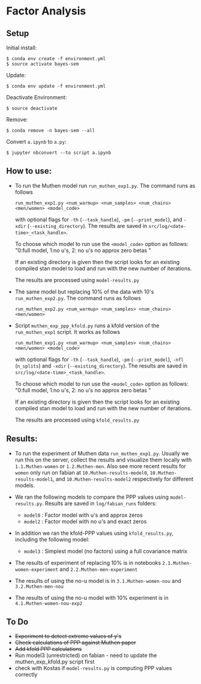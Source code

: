 # Factor Analysis

## Setup

Initial install:

    $ conda env create -f environment.yml
    $ source activate bayes-sem

Update:

    $ conda env update -f environment.yml

Deactivate Environment:

    $ source deactivate

Remove:

    $ conda remove -n bayes-sem --all


Convert `a.ipynb` to `a.py`:

    $ jupyter nbconvert --to script a.ipynb


## How to use:

* To run the Muthen model run `run_muthen_exp1.py`. The command runs as follows

  ```
  run_muthen_exp1.py <num_warmup> <num_samples> <num_chains> <men/women> <model_code>
  ```

  with optional flags for `-th` (`--task_handle`), `-pm` (`--print_model`), and
  `-xdir` (`--existing_directory`). The results are saved in
  `src/log/<date-time>_<task_handle>`.
  
  To choose which model to run use the `<model_code>` option as follows:
  "0:full model, 1:no u's, 2: no u's no approx zero betas "
  
  If an existing directory is given then the script looks for an existing compiled
  stan model to load and run with the new number of iterations.
  
  The results are processed using `model-results.py`

* The same model but replacing 10% of the data with 10's `run_muthen_exp2.py`.
The command runs as follows

    ```
    run_muthen_exp2.py <num_warmup> <num_samples> <num_chains> <men/women>
    ```

* Script `muthen_exp_ppp_kfold.py` runs a kfold version of the `run_muthen_exp1`
script. It works as follows

    ```
    run_muthen_exp1.py <num_warmup> <num_samples> <num_chains> <men/women> <model_code>
    ```

  with optional flags for `-th` (`--task_handle`), `-pm` (`--print_model`), `-nfl`
  (`n_splits`) and `-xdir` (`--existing_directory`). The results are saved in
  `src/log/<date-time>_<task_handle>`.
  
  To choose which model to run use the `<model_code>` option as follows:
  "0:full model, 1:no u's, 2: no u's no approx zero betas "
  
  If an existing directory is given then the script looks for an existing compiled
  stan model to load and run with the new number of iterations.
  
  The results are processed using `kfold_results.py`


## Results:

* To run the experiment of Muthen data `run_muthen_exp1.py`. Usually we run this
on the server, collect the results and visualize them locally with
`1.1.Muthen-women` or `1.2.Muthen-men`. Also see more recent results for
`women` only run on fabian at
`10.Muthen-results-model0`, `10.Muthen-results-model1`, and `10.Muthen-results-model2`
respectively for different models. 

* We ran the following models to compare the PPP values using `model-results.py`.
Results are saved in `log/fabian_runs` folders:
 
    * `model0` : Factor model with u's and approx zeros
    * `model2` : Factor model with no u's and exact zeros

* In addition we ran the kfold-PPP values using `kfold_results.py`, including the following model:

    * `model3` : Simplest model (no factors) using a full covariance matrix

* The results of experiment of replacing 10% is in notebooks
`2.1.Muthen-women-experiment` and `2.2.Muthen-men-experiment`

* The results of using the no-u model is in
`3.1.Muthen-women-nou` and `3.2.Muthen-men-nou`

* The results of using the no-u model with 10% experiment is in  
`4.1.Muthen-women-nou-exp2`



## To Do

* ~~Experiment to detect extreme values of y's~~
* ~~Check calculations of PPP against Muthen paper~~
* ~~Add kfold PPP calculations~~
* Run model3 (unrestricted) on fabian - need to update the muthen_exp_kfold.py script first
* check with Kostas if `model-results.py` is computing PPP values correctly
